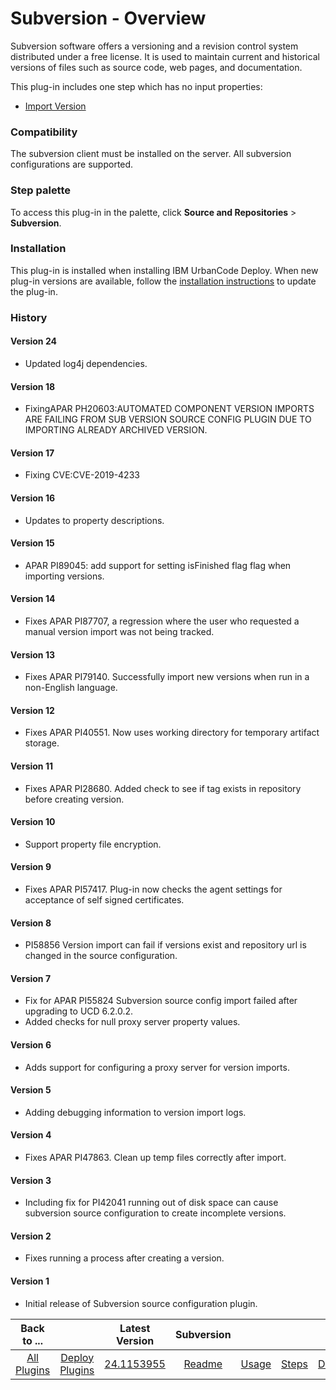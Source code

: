 
# Subversion - Overview

Subversion software offers a versioning and a revision control system distributed under a free license. It is used to maintain current and historical versions of files such as source code, web pages, and documentation.

This plug-in includes one step which has no input properties:

* [Import Version](#import_version)

### Compatibility

The subversion client must be installed on the server. All subversion configurations are supported.


### Step palette

To access this plug-in in the palette, click **Source and Repositories** > **Subversion**.

### Installation

This plug-in is installed when installing IBM UrbanCode Deploy. When new plug-in versions are available, follow the [installation instructions](https://community.ibm.com/community/user/wasdevops/blogs/laurel-dickson-bull1/2022/06/13/install-plugins "Installing plug-ins in UrbanCode Deploy") to update the plug-in.

### History

#### Version 24

* Updated log4j dependencies.

#### Version 18

* FixingAPAR PH20603:AUTOMATED COMPONENT VERSION IMPORTS ARE FAILING FROM SUB VERSION SOURCE CONFIG PLUGIN DUE TO IMPORTING ALREADY ARCHIVED VERSION.

#### Version 17

* Fixing CVE:CVE-2019-4233

#### Version 16

* Updates to property descriptions.

#### Version 15

* APAR PI89045: add support for setting isFinished flag flag when importing versions.

#### Version 14

* Fixes APAR PI87707, a regression where the user who requested a manual version import was not being tracked.

#### Version 13

* Fixes APAR PI79140. Successfully import new versions when run in a non-English language.

#### Version 12

* Fixes APAR PI40551. Now uses working directory for temporary artifact storage.

#### Version 11

* Fixes APAR PI28680. Added check to see if tag exists in repository before creating version.

#### Version 10

* Support property file encryption.

#### Version 9

* Fixes APAR PI57417. Plug-in now checks the agent settings for acceptance of self signed certificates.

#### Version 8

* PI58856 Version import can fail if versions exist and repository url is changed in the source configuration.

#### Version 7

* Fix for APAR PI55824 Subversion source config import failed after upgrading to UCD 6.2.0.2.
* Added checks for null proxy server property values.

#### Version 6

* Adds support for configuring a proxy server for version imports.

#### Version 5

* Adding debugging information to version import logs.

#### Version 4

* Fixes APAR PI47863. Clean up temp files correctly after import.

#### Version 3

* Including fix for PI42041 running out of disk space can cause subversion source configuration to create incomplete versions.

#### Version 2

* Fixes running a process after creating a version.

#### Version 1

* Initial release of Subversion source configuration plugin.

|Back to ...||Latest Version|Subversion ||||
| :---: | :---: | :---: | :---: | :---: | :---: | :---: |
|[All Plugins](../../index.md)|[Deploy Plugins](../README.md)|[24.1153955](https://raw.githubusercontent.com/UrbanCode/IBM-UCD-PLUGINS/main/files/SubversionSourceConfig/ucd-SubversionSourceConfig-24.1153955.zip)|[Readme](README.md)|[Usage](usage.md)|[Steps](steps.md)|[Downloads](downloads.md)|
